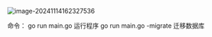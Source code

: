 ![image-20241114162327536](./README.assets./image-20241114162327536.png)

命令：
go run main.go 运行程序
go run main.go -migrate 迁移数据库
